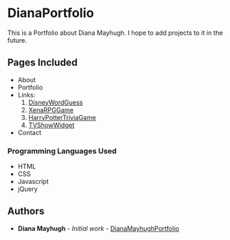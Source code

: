 # DianaPortfolio
This is a Portfolio about Diana Mayhugh.  I hope to add projects to it in the future.

## Pages Included

* About
* Portfolio
* Links:
    1. [DisneyWordGuess](https://mayhugh82.github.io/WordGuessGame/)
    2. [XenaRPGGame](https://mayhugh82.github.io/Xena-RPG-Game/)
    3. [HarryPotterTriviaGame](https://mayhugh82.github.io/TriviaGame/)
    4. [TVShowWidget](https://mayhugh82.github.io/Giftastic/)
* Contact


### Programming Languages Used

* HTML
* CSS
* Javascript
* jQuery

## Authors

* **Diana Mayhugh** - *Initial work* - [DianaMayhughPortfolio]( https://mayhugh82.github.io/Responsive-Portfolio/)